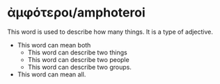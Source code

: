 # ἀμφότεροι/amphoteroi  

This word is used to describe how many things. It is a type of adjective.

* This word can mean both
    * This word can describe two things
    * This word can describe two people
    * This word can describe two groups. 
* This word can mean all.
